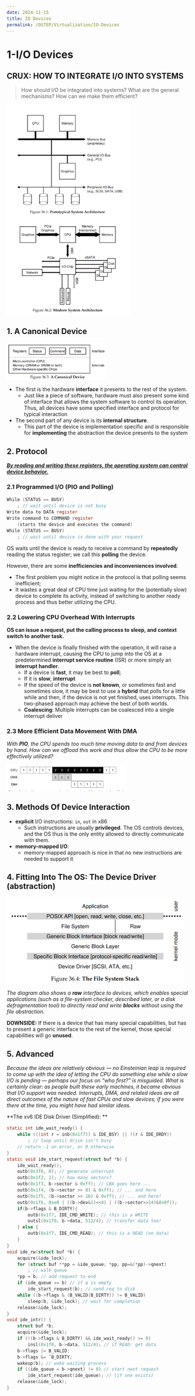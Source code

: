 ```yaml
---
date: 2024-11-15
title: IO Devices
permalink: /OSTEP/Virtualization/IO-Devices
---
```



# 1-I/O Devices

## **CRUX: HOW TO INTEGRATE I/O INTO SYSTEMS**

>   How should I/O be integrated into systems? What are the general mechanisms? How can we make them efficient?

<img src="../.assets/image-20241202222327963.png" alt="image-20241202222327963" style="zoom:33%;" />

<img src="../.assets/image-20241202222340617.png" alt="image-20241202222340617" style="zoom:33%;" />

## 1. A Canonical Device

<img src="../.assets/image-20241202222423153.png" alt="image-20241202222423153" style="zoom:33%;" />

*   The first is the hardware **interface** it presents to the rest of the system. 
    *   Just like a piece of software, hardware must also present some kind of interface that allows the system software to control its operation. Thus, all devices have some specified interface and protocol for typical interaction
*   The second part of any device is its **internal structure**. 
    *   This part of the device is implementation specific and is responsible for **implementing** the abstraction the device presents to the system

## 2. Protocol

<u>***By reading and writing these registers, the operating system can control device behavior.***</u>

### 2.1 Programmed I/O (PIO and Polling)

```c
While (STATUS == BUSY)
	; // wait until device is not busy
Write data to DATA register
Write command to COMMAND register
	(starts the device and executes the command)
While (STATUS == BUSY)
	; // wait until device is done with your request
```

OS waits until the device is ready to receive a command by **repeatedly** reading the status register; we call this **polling** the device.

However, there are some **inefficiencies and inconveniences involved**. 

*   The first problem you might notice in the protocol is that polling seems inefficient;
*   It wastes a great deal of CPU time just waiting for the (potentially slow) device to complete its activity, instead of switching to another ready process and thus better utilizing the CPU.

### 2.2 Lowering CPU Overhead With Interrupts

**OS can issue a request, put the calling process to sleep, and context switch to another task.**

*   When the device is finally finished with the operation, it will raise a hardware interrupt, causing the CPU to jump into the OS at a predetermined **interrupt service routine** (ISR) or more simply an **interrupt handler**. 
    *   If a device is **fast**, it may be best to **poll**; 
    *   If it is **slow**, **interrupt**
    *   If the speed of the device is **not known**, or sometimes fast and sometimes slow, it may be best to use a **hybrid** that polls for a little while and then, if the device is not yet finished, uses interrupts. This two-phased approach may achieve the best of both worlds.
    *   **Coalescing**: Multiple interrupts can be coalesced into a single interrupt deliver

### 2.3 More Efficient Data Movement With DMA

*With **PIO**, the CPU spends too much time moving data to and from devices by hand. How can we offload this work and thus allow the CPU to be more effectively utilized?*

<img src="../.assets/image-20241202223257082.png" alt="image-20241202223257082" style="zoom:33%;" />

## 3. Methods Of Device Interaction

*   **explicit** I/O instructions: `in`, `out` in x86
    *   Such instructions are usually **privileged**. The OS controls devices, and the OS thus is the only entity allowed to directly communicate with them.
*   **memory-mapped I/O**: 
    *   memory-mapped approach is nice in that no new instructions are needed to support it

## 4. Fitting Into The OS: The Device Driver (abstraction)

<img src="../.assets/image-20241202223456933.png" alt="image-20241202223456933" style="zoom:50%;" />

*The diagram also shows a **raw** interface to devices, which enables special applications (such as a file-system checker, described later, or a disk defragmentation tool) to directly read and write **blocks** without using the file abstraction.*

**DOWNSIDE:** If there is a device that has many special capabilities, but has to present a generic interface to the rest of the kernel, those special capabilities will go **unused**.

## 5. Advanced

*Because the ideas are relatively obvious — no Einsteinian leap is required to come up with the idea of letting the CPU do something else while a slow I/O is pending — perhaps our focus on “who first?” is misguided. What is certainly clear: as people built these early machines, it became obvious that I/O support was needed. Interrupts, DMA, and related ideas are all direct outcomes of the nature of fast CPUs and slow devices; if you were there at the time, you might have had similar ideas.*



**The xv6 IDE Disk Driver (Simplified): **

```c
static int ide_wait_ready() {
    while (((int r = inb(0x1f7)) & IDE_BSY) || !(r & IDE_DRDY))
        ; // loop until drive isn’t busy
    // return -1 on error, or 0 otherwise
}
static void ide_start_request(struct buf *b) {
    ide_wait_ready();
    outb(0x3f6, 0); // generate interrupt
    outb(0x1f2, 1); // how many sectors?
    outb(0x1f3, b->sector & 0xff); // LBA goes here ...
    outb(0x1f4, (b->sector >> 8) & 0xff); // ... and here
    outb(0x1f5, (b->sector >> 16) & 0xff); // ... and here!
    outb(0x1f6, 0xe0 | ((b->dev&1)<<4) | ((b->sector>>24)&0x0f));
    if(b->flags & B_DIRTY){
        outb(0x1f7, IDE_CMD_WRITE); // this is a WRITE
        outsl(0x1f0, b->data, 512/4); // transfer data too!
    } else {
        outb(0x1f7, IDE_CMD_READ); // this is a READ (no data)
    }
}
void ide_rw(struct buf *b) {
    acquire(&ide_lock);
    for (struct buf **pp = &ide_queue; *pp; pp=&(*pp)->qnext)
        ; // walk queue
    *pp = b; // add request to end
    if (ide_queue == b) // if q is empty
        ide_start_request(b); // send req to disk
    while ((b->flags & (B_VALID|B_DIRTY)) != B_VALID)
        sleep(b, &ide_lock); // wait for completion
    release(&ide_lock);
}
void ide_intr() {
    struct buf *b;
    acquire(&ide_lock);
    if (!(b->flags & B_DIRTY) && ide_wait_ready() >= 0)
        insl(0x1f0, b->data, 512/4); // if READ: get data
    b->flags |= B_VALID;
    b->flags &= ˜B_DIRTY;
    wakeup(b); // wake waiting process
    if ((ide_queue = b->qnext) != 0) // start next request
        ide_start_request(ide_queue); // (if one exists)
    release(&ide_lock);
}
```